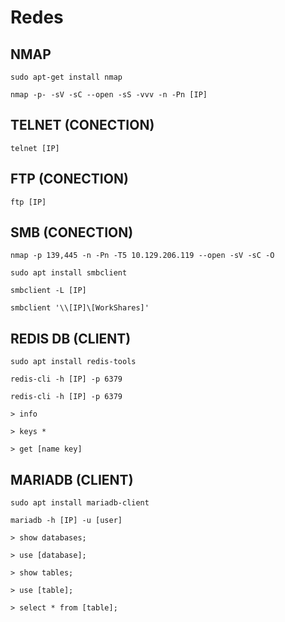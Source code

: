 # Redes
## NMAP
```
sudo apt-get install nmap
```
```
nmap -p- -sV -sC --open -sS -vvv -n -Pn [IP]
```
## TELNET (CONECTION)
```
telnet [IP]
```
## FTP (CONECTION)
```
ftp [IP]
```
## SMB (CONECTION)
```
nmap -p 139,445 -n -Pn -T5 10.129.206.119 --open -sV -sC -O
```
```
sudo apt install smbclient
```
```
smbclient -L [IP]
```
```
smbclient '\\[IP]\[WorkShares]'
```
## REDIS DB (CLIENT)
```
sudo apt install redis-tools
```
```
redis-cli -h [IP] -p 6379
```
```
redis-cli -h [IP] -p 6379
```
```
> info
```
```
> keys *
```
```
> get [name key]
```
## MARIADB (CLIENT)
```
sudo apt install mariadb-client
```
```
mariadb -h [IP] -u [user]
```
```
> show databases;
```
```
> use [database];
```
```
> show tables;
```
```
> use [table];
```
```
> select * from [table];
```
